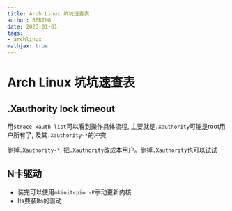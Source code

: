 ```yaml
---
title: Arch Linux 坑坑速查表
author: 66RING
date: 2023-01-01
tags: 
- archlinux
mathjax: true
---
```


# Arch Linux 坑坑速查表

## .Xauthority lock timeout

用`strace xauth list`可以看到操作具体流程, 主要就是`.Xauthority`可能是root用户所有了, 及其`.Xauthority-*`的冲突

删掉`.Xauthority-*`, 把`.Xauthority`改成本用户。删掉`.Xauthority`也可以试试

## N卡驱动

- 装完可以使用`mkinitcpio -P`手动更新内核
- lts要装lts的驱动



